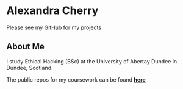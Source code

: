 # Alexandra Cherry

Please see my [GitHub](https://github.com/Aliisace/) for my projects

## About Me

I study Ethical Hacking (BSc) at the University of Abertay Dundee in Dundee, Scotland.

The public repos for my coursework can be found **[here](coursework.md)**
